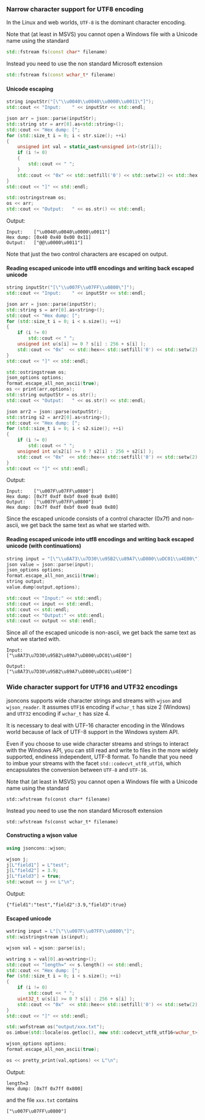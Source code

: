 ### Narrow character support for UTF8 encoding

In the Linux and web worlds, `UTF-8` is the dominant character encoding.

Note that (at least in MSVS) you cannot open a Windows file with a Unicode name using the standard 
```c++
std::fstream fs(const char* filename)
```
Instead you need to use the non standard Microsoft extension
```c++
std::fstream fs(const wchar_t* filename)
```

#### Unicode escaping
```c++
string inputStr("[\"\\u0040\\u0040\\u0000\\u0011\"]");
std::cout << "Input:    " << inputStr << std::endl;

json arr = json::parse(inputStr);
std::string str = arr[0].as<std::string>();
std::cout << "Hex dump: [";
for (std::size_t i = 0; i < str.size(); ++i)
{
    unsigned int val = static_cast<unsigned int>(str[i]);
    if (i != 0)
    {
        std::cout << " ";
    }
    std::cout << "0x" << std::setfill('0') << std::setw(2) << std::hex << val;
}
std::cout << "]" << std::endl;

std::ostringstream os;
os << arr;
std::cout << "Output:   " << os.str() << std::endl;
```

Output:

```
Input:    ["\u0040\u0040\u0000\u0011"]
Hex dump: [0x40 0x40 0x00 0x11]
Output:   ["@@\u0000\u0011"]
```
Note that just the two control characters are escaped on output.

#### Reading escaped unicode into utf8 encodings and writing back escaped unicode
```c++
string inputStr("[\"\\u007F\\u07FF\\u0800\"]");
std::cout << "Input:    " << inputStr << std::endl;

json arr = json::parse(inputStr);
std::string s = arr[0].as<string>();
std::cout << "Hex dump: [";
for (std::size_t i = 0; i < s.size(); ++i)
{
    if (i != 0)
        std::cout << " ";
    unsigned int u(s[i] >= 0 ? s[i] : 256 + s[i] );
    std::cout << "0x"  << std::hex<< std::setfill('0') << std::setw(2) << u;
}
std::cout << "]" << std::endl;

std::ostringstream os;
json_options options;
format.escape_all_non_ascii(true);
os << print(arr,options);
std::string outputStr = os.str();
std::cout << "Output:   " << os.str() << std::endl;

json arr2 = json::parse(outputStr);
std::string s2 = arr2[0].as<string>();
std::cout << "Hex dump: [";
for (std::size_t i = 0; i < s2.size(); ++i)
{
    if (i != 0)
        std::cout << " ";
    unsigned int u(s2[i] >= 0 ? s2[i] : 256 + s2[i] );
    std::cout << "0x"  << std::hex<< std::setfill('0') << std::setw(2) << u;
}
std::cout << "]" << std::endl;
```

Output:

```
Input:    ["\u007F\u07FF\u0800"]
Hex dump: [0x7f 0xdf 0xbf 0xe0 0xa0 0x80]
Output:   ["\u007F\u07FF\u0800"]
Hex dump: [0x7f 0xdf 0xbf 0xe0 0xa0 0x80]
```
Since the escaped unicode consists of a control character (0x7f) and non-ascii, we get back the same text as what we started with.

#### Reading escaped unicode into utf8 encodings and writing back escaped unicode (with continuations)
```c++
string input = "[\"\\u8A73\\u7D30\\u95B2\\u89A7\\uD800\\uDC01\\u4E00\"]";
json value = json::parse(input);
json_options options;
format.escape_all_non_ascii(true);
string output;
value.dump(output,options);

std::cout << "Input:" << std::endl;
std::cout << input << std::endl;
std::cout << std::endl;
std::cout << "Output:" << std::endl;
std::cout << output << std::endl;
```
Since all of the escaped unicode is non-ascii, we get back the same text as what we started with.
```
Input:
["\u8A73\u7D30\u95B2\u89A7\uD800\uDC01\u4E00"]

Output:
["\u8A73\u7D30\u95B2\u89A7\uD800\uDC01\u4E00"]
```
### Wide character support for UTF16 and UTF32 encodings

jsoncons supports wide character strings and streams with `wjson` and `wjson_reader`. It assumes `UTF16` encoding if `wchar_t` has size 2 (Windows) and `UTF32` encoding if `wchar_t` has size 4.

It is necessary to deal with UTF-16 character encoding in the Windows world because of lack of UTF-8 support in the Windows system API. 

Even if you choose to use wide character streams and strings to interact with the Windows API, you can still read and write to files in the more widely supported, endiness independent, UTF-8 format. To handle that you need to imbue your streams with the facet `std::codecvt_utf8_utf16`, which encapsulates the conversion between `UTF-8` and `UTF-16`.

Note that (at least in MSVS) you cannot open a Windows file with a Unicode name using the standard 

    std::wfstream fs(const char* filename)

Instead you need to use the non standard Microsoft extension

    std::wfstream fs(const wchar_t* filename)

#### Constructing a wjson value
```c++
using jsoncons::wjson;

wjson j;
j[L"field1"] = L"test";
j[L"field2"] = 3.9;
j[L"field3"] = true;
std::wcout << j << L"\n";
```
Output:
```
{"field1":"test","field2":3.9,"field3":true}
```
#### Escaped unicode
```c++
wstring input = L"[\"\\u007F\\u07FF\\u0800\"]";
std::wistringstream is(input);

wjson val = wjson::parse(is);

wstring s = val[0].as<wstring>();
std::cout << "length=" << s.length() << std::endl;
std::cout << "Hex dump: [";
for (std::size_t i = 0; i < s.size(); ++i)
{
    if (i != 0)
        std::cout << " ";
    uint32_t u(s[i] >= 0 ? s[i] : 256 + s[i] );
    std::cout << "0x"  << std::hex<< std::setfill('0') << std::setw(2) << u;
}
std::cout << "]" << std::endl;

std::wofstream os("output/xxx.txt");
os.imbue(std::locale(os.getloc(), new std::codecvt_utf8_utf16<wchar_t>));

wjson_options options;
format.escape_all_non_ascii(true);

os << pretty_print(val,options) << L"\n";
```
Output:
```
length=3
Hex dump: [0x7f 0x7ff 0x800]
```
and the file `xxx.txt` contains
```    
["\u007F\u07FF\u0800"]    
```

